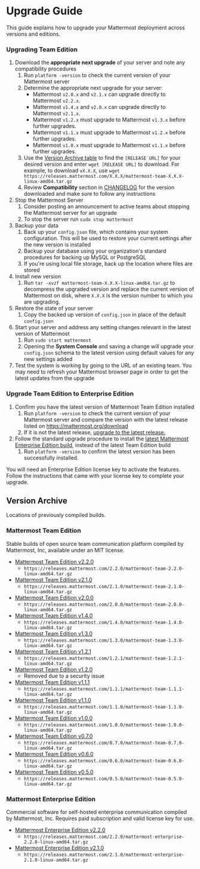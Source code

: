 # Upgrade Guide

This guide explains how to upgrade your Mattermost deployment across versions and editions. 

### Upgrading Team Edition 

1. Download the **appropriate next upgrade** of your server and note any compatibility procedures 
      1. Run `platform -version` to check the current version of your Mattermost server
      2. Determine the appropriate next upgrade for your server: 
          - Mattermost `v2.0.x` and `v2.1.x` can upgrade directly to Mattermost `v2.2.x`.
          - Mattermost `v1.4.x` and `v2.0.x` can upgrade directly to Mattermost `v2.1.x`.
          - Mattermost `v1.2.x` must upgrade to Mattermost `v1.3.x` before further upgrades.
          - Mattermost `v1.1.x` must upgrade to Mattermost `v1.2.x` before further upgrades.
          - Mattermost `v1.0.x` must upgrade to Mattermost `v1.1.x` before further upgrades.
      3. Use the [Version Archive table](http://docs.mattermost.com/administration/upgrade.html#version-archive) to find the `[RELEASE URL]` for your desired version and enter `wget [RELEASE URL]` to download. For example, to download `vX.X.X`, use `wget https://releases.mattermost.com/X.X.X/mattermost-team-X.X.X-linux-amd64.tar.gz`
      4. Review **Compatibility** section in [CHANGELOG](http://docs.mattermost.com/administration/changelog.html) for the version downloaded and make sure to follow any instructions
2. Stop the Mattermost Server
      1. Consider posting an announcement to active teams about stopping the Mattermost server for an upgrade
      2. To stop the server run `sudo stop mattermost`
3. Backup your data
      1. Back up your `config.json` file, which contains your system configuration. This will be used to restore your current settings after the new version is installed
      2. Backup your database using your organization's standard procedures for backing up MySQL or PostgreSQL
      3. If you're using local file storage, back up the location where files are stored
5. Install new version 
      1. Run `tar -xvzf mattermost-team-X.X.X-linux-amd64.tar.gz` to decompress the upgraded version and replace the current version of Mattermost on disk, where `X.X.X` is the version number to which you are upgrading.  
6. Restore the state of your server 
      1. Copy the backed up version of `config.json` in place of the default `config.json` 
7. Start your server and address any setting changes relevant in the latest version of Mattermost
      1. Run `sudo start mattermost`
      2. Opening the **System Console** and saving a change will upgrade your `config.json` schema to the latest version using default values for any new settings added
8. Test the system is working by going to the URL of an existing team. 
      You may need to refresh your Mattermost browser page in order to get the latest updates from the upgrade

### Upgrade Team Edition to Enterprise Edition 

1. Confirm you have the latest version of Mattermost Team Edition installed
   1. Run `platform -version` to check the current version of your Mattermost server and compare the version with the latest release listed on https://mattermost.org/download
   2. If it is not the latest release, [upgrade to the latest release.](http://docs.mattermost.com/administration/upgrade.html#upgrading-mattermost-to-next-major-version)
2. Follow the standard upgrade procedure to install the [latest Mattermost Enterprise Edition build](http://docs.mattermost.com/administration/upgrade.html#mattermost-team-edition-t0), instead of the latest Team Edition build
   1. Run `platform -version` to confirm the latest version has been successfully installed. 
   
You will need an Enterprise Edition license key to activate the features. Follow the instructions that came with your license key to complete your upgrade.   
   
## Version Archive 

Locations of previously compiled builds. 

### Mattermost Team Edition

Stable builds of open source team communication platform compiled by Mattermost, Inc, available under an MIT license.

- [Mattermost Team Edition v2.2.0](http://docs.mattermost.com/administration/changelog.html#release-v2-2-0) 
  - `https://releases.mattermost.com/2.2.0/mattermost-team-2.2.0-linux-amd64.tar.gz`
- [Mattermost Team Edition v2.1.0](http://docs.mattermost.com/administration/changelog.html#release-v2-1-0) 
  - `https://releases.mattermost.com/2.1.0/mattermost-team-2.1.0-linux-amd64.tar.gz` 
- [Mattermost Team Edition v2.0.0](http://docs.mattermost.com/administration/changelog.html#release-v2-0-0) 
  - `https://releases.mattermost.com/2.0.0/mattermost-team-2.0.0-linux-amd64.tar.gz` 
- [Mattermost Team Edition v1.4.0](http://docs.mattermost.com/administration/changelog.html#release-v1-4-0)
  - `https://releases.mattermost.com/1.4.0/mattermost-team-1.4.0-linux-amd64.tar.gz` 
- [Mattermost Team Edition v1.3.0](http://docs.mattermost.com/administration/changelog.html#release-v1-3-0)
  - `https://releases.mattermost.com/1.3.0/mattermost-team-1.3.0-linux-amd64.tar.gz` 
- [Mattermost Team Edition v1.2.1](http://docs.mattermost.com/administration/changelog.html#release-v1-2-1)
  - `https://releases.mattermost.com/1.2.1/mattermost-team-1.2.1-linux-amd64.tar.gz` 
- [Mattermost Team Edition v1.2.0](http://docs.mattermost.com/administration/changelog.html#release-v1-2-0)
  - Removed due to a security issue
- [Mattermost Team Edition v1.1.1](http://docs.mattermost.com/administration/changelog.html#release-v1-1-1)     
   - `https://releases.mattermost.com/1.1.1/mattermost-team-1.1.1-linux-amd64.tar.gz` 
- [Mattermost Team Edition v1.1.0](http://docs.mattermost.com/administration/changelog.html#release-v1-1-0)
   - `https://releases.mattermost.com/1.1.0/mattermost-team-1.1.0-linux-amd64.tar.gz` 
- [Mattermost Team Edition v1.0.0](http://docs.mattermost.com/administration/changelog.html##release-v1-0-0)
   - `https://releases.mattermost.com/1.0.0/mattermost-team-1.0.0-linux-amd64.tar.gz` 
- [Mattermost Team Edition v0.7.0](http://docs.mattermost.com/administration/changelog.html#release-v0-7-0-beta)
   - `https://releases.mattermost.com/0.7.0/mattermost-team-0.7.0-linux-amd64.tar.gz` 
- [Mattermost Team Edition v0.6.0](http://docs.mattermost.com/administration/changelog.html#release-v0-6-0-alpha)
   - `https://releases.mattermost.com/0.6.0/mattermost-team-0.6.0-linux-amd64.tar.gz`
- [Mattermost Team Edition v0.5.0](http://docs.mattermost.com/administration/changelog.html#release-v0-5-0-preview) 
  - `https://releases.mattermost.com/0.5.0/mattermost-team-0.5.0-linux-amd64.tar.gz` 

### Mattermost Enterprise Edition

Commercial software for self-hosted enterprise communication compiled by Mattermost, Inc. Requires paid subscription and valid license key for use. 

- [Mattermost Enterprise Edition v2.2.0](http://docs.mattermost.com/administration/changelog.html#release-v2-2-0) 
  - `https://releases.mattermost.com/2.2.0/mattermost-enterprise-2.2.0-linux-amd64.tar.gz` 
- [Mattermost Enterprise Edition v2.1.0](http://docs.mattermost.com/administration/changelog.html#release-v2-1-0) 
  - `https://releases.mattermost.com/2.1.0/mattermost-enterprise-2.1.0-linux-amd64.tar.gz` 

